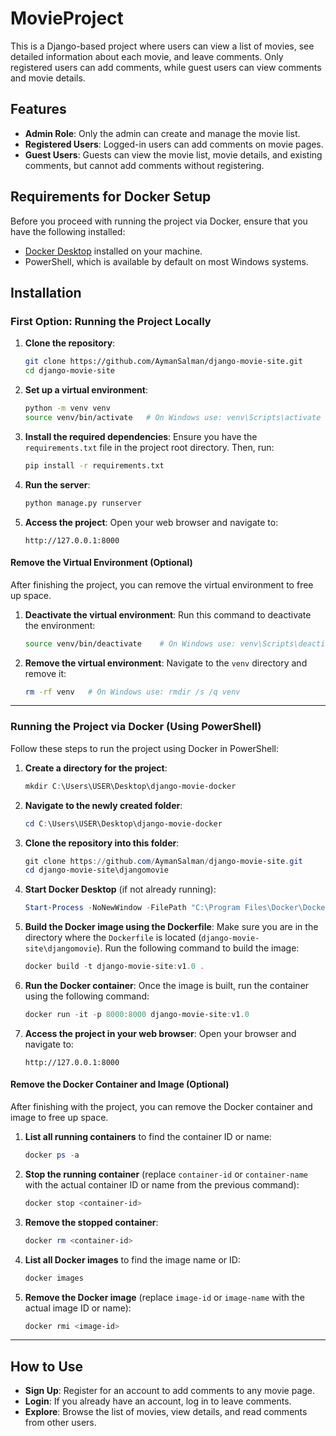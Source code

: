 # MovieProject

This is a Django-based project where users can view a list of movies, see detailed information about each movie, and leave comments. 
Only registered users can add comments, while guest users can view comments and movie details.

## Features

- **Admin Role**: Only the admin can create and manage the movie list.
- **Registered Users**: Logged-in users can add comments on movie pages.
- **Guest Users**: Guests can view the movie list, movie details, and existing comments, but cannot add comments without registering.

## Requirements for Docker Setup

Before you proceed with running the project via Docker, ensure that you have the following installed:

- [Docker Desktop](https://www.docker.com/products/docker-desktop/) installed on your machine.
- PowerShell, which is available by default on most Windows systems.

## Installation

### First Option: Running the Project Locally

1. **Clone the repository**:
    ```bash
    git clone https://github.com/AymanSalman/django-movie-site.git
    cd django-movie-site
    ```

2. **Set up a virtual environment**:
    ```bash
    python -m venv venv
    source venv/bin/activate   # On Windows use: venv\Scripts\activate
    ```

3. **Install the required dependencies**:
    Ensure you have the `requirements.txt` file in the project root directory. Then, run:
    ```bash
    pip install -r requirements.txt
    ```

4. **Run the server**:
    ```bash
    python manage.py runserver
    ```

5. **Access the project**:
    Open your web browser and navigate to:
    ```
    http://127.0.0.1:8000
    ```

#### Remove the Virtual Environment (Optional)

After finishing the project, you can remove the virtual environment to free up space.

1. **Deactivate the virtual environment**:
    Run this command to deactivate the environment:
    ```bash
    source venv/bin/deactivate    # On Windows use: venv\Scripts\deactivate
    ```

2. **Remove the virtual environment**:
    Navigate to the `venv` directory and remove it:
    ```bash
    rm -rf venv   # On Windows use: rmdir /s /q venv
    ```

---

### Running the Project via Docker (Using PowerShell)

Follow these steps to run the project using Docker in PowerShell:

1. **Create a directory for the project**:
    ```powershell
    mkdir C:\Users\USER\Desktop\django-movie-docker
    ```

2. **Navigate to the newly created folder**:
    ```powershell
    cd C:\Users\USER\Desktop\django-movie-docker
    ```

3. **Clone the repository into this folder**:
    ```powershell
    git clone https://github.com/AymanSalman/django-movie-site.git
    cd django-movie-site\djangomovie
    ```

4. **Start Docker Desktop** (if not already running):
    ```powershell
    Start-Process -NoNewWindow -FilePath "C:\Program Files\Docker\Docker\Docker Desktop.exe"
    ```

5. **Build the Docker image using the Dockerfile**:
    Make sure you are in the directory where the `Dockerfile` is located (`django-movie-site\djangomovie`). Run the following command to build the image:
    ```powershell
    docker build -t django-movie-site:v1.0 .
    ```

6. **Run the Docker container**:
    Once the image is built, run the container using the following command:
    ```powershell
    docker run -it -p 8000:8000 django-movie-site:v1.0
    ```

7. **Access the project in your web browser**:
    Open your browser and navigate to:
    ```
    http://127.0.0.1:8000
    ```

#### Remove the Docker Container and Image (Optional)

After finishing with the project, you can remove the Docker container and image to free up space.

1. **List all running containers** to find the container ID or name:
    ```powershell
    docker ps -a
    ```

2. **Stop the running container** (replace `container-id` or `container-name` with the actual container ID or name from the previous command):
    ```powershell
    docker stop <container-id>
    ```

3. **Remove the stopped container**:
    ```powershell
    docker rm <container-id>
    ```

4. **List all Docker images** to find the image name or ID:
    ```powershell
    docker images
    ```

5. **Remove the Docker image** (replace `image-id` or `image-name` with the actual image ID or name):
    ```powershell
    docker rmi <image-id>
    ```


---

## How to Use

- **Sign Up**: Register for an account to add comments to any movie page.
- **Login**: If you already have an account, log in to leave comments.
- **Explore**: Browse the list of movies, view details, and read comments from other users.
